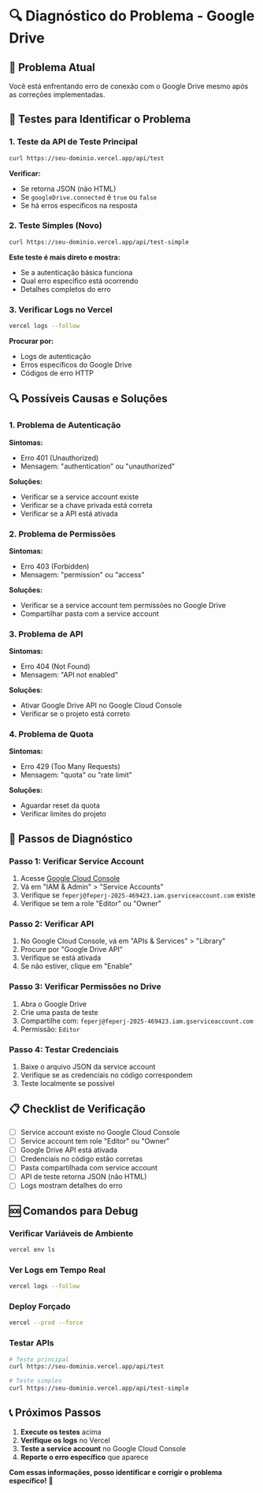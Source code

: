 # 🔍 Diagnóstico do Problema - Google Drive

## 🚨 **Problema Atual**
Você está enfrentando erro de conexão com o Google Drive mesmo após as correções implementadas.

## 🧪 **Testes para Identificar o Problema**

### **1. Teste da API de Teste Principal**
```bash
curl https://seu-dominio.vercel.app/api/test
```

**Verificar:**
- Se retorna JSON (não HTML)
- Se `googleDrive.connected` é `true` ou `false`
- Se há erros específicos na resposta

### **2. Teste Simples (Novo)**
```bash
curl https://seu-dominio.vercel.app/api/test-simple
```

**Este teste é mais direto e mostra:**
- Se a autenticação básica funciona
- Qual erro específico está ocorrendo
- Detalhes completos do erro

### **3. Verificar Logs no Vercel**
```bash
vercel logs --follow
```

**Procurar por:**
- Logs de autenticação
- Erros específicos do Google Drive
- Códigos de erro HTTP

## 🔍 **Possíveis Causas e Soluções**

### **1. Problema de Autenticação**
**Sintomas:**
- Erro 401 (Unauthorized)
- Mensagem: "authentication" ou "unauthorized"

**Soluções:**
- Verificar se a service account existe
- Verificar se a chave privada está correta
- Verificar se a API está ativada

### **2. Problema de Permissões**
**Sintomas:**
- Erro 403 (Forbidden)
- Mensagem: "permission" ou "access"

**Soluções:**
- Verificar se a service account tem permissões no Google Drive
- Compartilhar pasta com a service account

### **3. Problema de API**
**Sintomas:**
- Erro 404 (Not Found)
- Mensagem: "API not enabled"

**Soluções:**
- Ativar Google Drive API no Google Cloud Console
- Verificar se o projeto está correto

### **4. Problema de Quota**
**Sintomas:**
- Erro 429 (Too Many Requests)
- Mensagem: "quota" ou "rate limit"

**Soluções:**
- Aguardar reset da quota
- Verificar limites do projeto

## 🔧 **Passos de Diagnóstico**

### **Passo 1: Verificar Service Account**
1. Acesse [Google Cloud Console](https://console.cloud.google.com/)
2. Vá em "IAM & Admin" > "Service Accounts"
3. Verifique se `feperj@feperj-2025-469423.iam.gserviceaccount.com` existe
4. Verifique se tem a role "Editor" ou "Owner"

### **Passo 2: Verificar API**
1. No Google Cloud Console, vá em "APIs & Services" > "Library"
2. Procure por "Google Drive API"
3. Verifique se está ativada
4. Se não estiver, clique em "Enable"

### **Passo 3: Verificar Permissões no Drive**
1. Abra o Google Drive
2. Crie uma pasta de teste
3. Compartilhe com: `feperj@feperj-2025-469423.iam.gserviceaccount.com`
4. Permissão: `Editor`

### **Passo 4: Testar Credenciais**
1. Baixe o arquivo JSON da service account
2. Verifique se as credenciais no código correspondem
3. Teste localmente se possível

## 📋 **Checklist de Verificação**

- [ ] Service account existe no Google Cloud Console
- [ ] Service account tem role "Editor" ou "Owner"
- [ ] Google Drive API está ativada
- [ ] Credenciais no código estão corretas
- [ ] Pasta compartilhada com service account
- [ ] API de teste retorna JSON (não HTML)
- [ ] Logs mostram detalhes do erro

## 🆘 **Comandos para Debug**

### **Verificar Variáveis de Ambiente**
```bash
vercel env ls
```

### **Ver Logs em Tempo Real**
```bash
vercel logs --follow
```

### **Deploy Forçado**
```bash
vercel --prod --force
```

### **Testar APIs**
```bash
# Teste principal
curl https://seu-dominio.vercel.app/api/test

# Teste simples
curl https://seu-dominio.vercel.app/api/test-simple
```

## 📞 **Próximos Passos**

1. **Execute os testes** acima
2. **Verifique os logs** no Vercel
3. **Teste a service account** no Google Cloud Console
4. **Reporte o erro específico** que aparece

**Com essas informações, posso identificar e corrigir o problema específico!** 🔧
